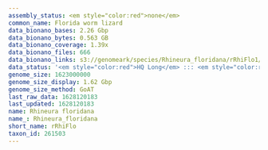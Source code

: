 ```yaml
---
assembly_status: <em style="color:red">none</em>
common_name: Florida worm lizard
data_bionano_bases: 2.26 Gbp
data_bionano_bytes: 0.563 GB
data_bionano_coverage: 1.39x
data_bionano_files: 666
data_bionano_links: s3://genomeark/species/Rhineura_floridana/rRhiFlo1/genomic_data/bionano/<br>
data_status: '<em style="color:red">HQ Long</em> ::: <em style="color:red">Long</em> ::: <em style="color:green">Short</em> ::: <em style="color:green">Phasing</em> ::: <em style="color:red">Scaffolding</em>'
genome_size: 1623000000
genome_size_display: 1.62 Gbp
genome_size_method: GoAT
last_raw_data: 1628120183
last_updated: 1628120183
name: Rhineura floridana
name_: Rhineura_floridana
short_name: rRhiFlo
taxon_id: 261503
---
```

